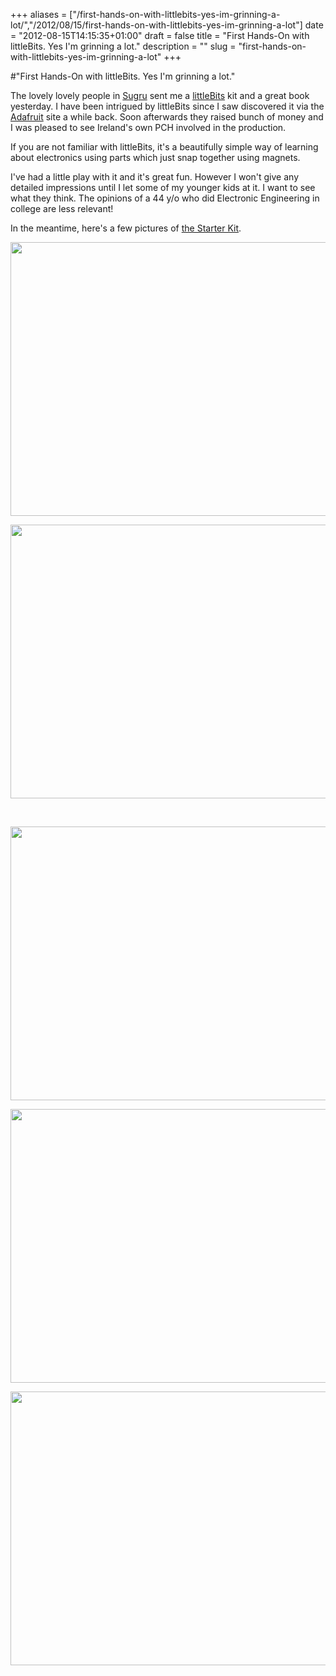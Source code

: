 +++
aliases = ["/first-hands-on-with-littlebits-yes-im-grinning-a-lot/","/2012/08/15/first-hands-on-with-littlebits-yes-im-grinning-a-lot"]
date = "2012-08-15T14:15:35+01:00"
draft = false
title = "First Hands-On with littleBits. Yes I'm grinning a lot."
description = ""
slug = "first-hands-on-with-littlebits-yes-im-grinning-a-lot"
+++

#"First Hands-On with littleBits. Yes I'm grinning a lot."

The lovely lovely people in <a href="http://sugru.com/">Sugru</a> sent me a <a href="http://littlebits.cc/">littleBits</a> kit and a great book yesterday. I have been intrigued by littleBits since I saw discovered it via the <a href="http://www.adafruit.com/">Adafruit</a> site a while back. Soon afterwards they raised bunch of money and I was pleased to see Ireland's own PCH involved in the production.

If you are not familiar with littleBits, it's a beautifully simple way of learning about electronics using parts which just snap together using magnets.

I've had a little play with it and it's great fun. However I won't give any detailed impressions until I let some of my younger kids at it. I want to see what they think. The opinions of a 44 y/o who did Electronic Engineering in college are less relevant!

In the meantime, here's a few pictures of <a href="http://market.littlebits.cc/littleBits-Starter-Kit-_p_36.html">the Starter Kit</a>.

<a href="https://s3-eu-west-1.amazonaws.com/conoroneill.net/wp-content/uploads/2012/08/IMG_20120815_133644.jpg"><img class="alignnone size-large wp-image-818" title="IMG_20120815_133644" src="https://s3-eu-west-1.amazonaws.com/conoroneill.net/wp-content/uploads/2012/08/IMG_20120815_133644-1024x768.jpg" alt="" width="584" height="438" /></a>

<a href="https://s3-eu-west-1.amazonaws.com/conoroneill.net/wp-content/uploads/2012/08/IMG_20120815_1337001.jpg"><img class="alignnone size-large wp-image-820" title="IMG_20120815_133700" src="https://s3-eu-west-1.amazonaws.com/conoroneill.net/wp-content/uploads/2012/08/IMG_20120815_1337001-1024x768.jpg" alt="" width="584" height="438" /></a>

&nbsp;

<a href="https://s3-eu-west-1.amazonaws.com/conoroneill.net/wp-content/uploads/2012/08/IMG_20120815_133712.jpg"><img class="alignnone size-large wp-image-819" title="IMG_20120815_133712" src="https://s3-eu-west-1.amazonaws.com/conoroneill.net/wp-content/uploads/2012/08/IMG_20120815_133712-1024x768.jpg" alt="" width="584" height="438" /></a>

<a href="https://s3-eu-west-1.amazonaws.com/conoroneill.net/wp-content/uploads/2012/08/IMG_20120815_133755.jpg"><img class="alignnone size-large wp-image-821" title="IMG_20120815_133755" src="https://s3-eu-west-1.amazonaws.com/conoroneill.net/wp-content/uploads/2012/08/IMG_20120815_133755-1024x768.jpg" alt="" width="584" height="438" /></a>

<a href="https://s3-eu-west-1.amazonaws.com/conoroneill.net/wp-content/uploads/2012/08/IMG_20120815_133808.jpg"><img class="alignnone size-large wp-image-822" title="IMG_20120815_133808" src="https://s3-eu-west-1.amazonaws.com/conoroneill.net/wp-content/uploads/2012/08/IMG_20120815_133808-1024x768.jpg" alt="" width="584" height="438" /></a>